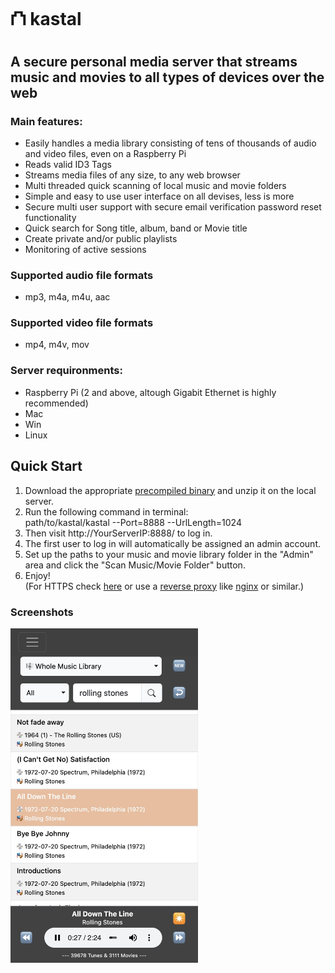 # ⛫ kastal
## A secure personal media server that streams music and movies to all types of devices over the web
### Main features:
-  Easily handles a media library consisting of tens of thousands of audio and video files, even on a Raspberry Pi
-  Reads valid ID3 Tags
-  Streams media files of any size, to any web browser
-  Multi threaded quick scanning of local music and movie folders
-  Simple and easy to use user interface on all devises, less is more
-  Secure multi user support with secure email verification password reset functionality
-  Quick search for Song title, album, band or Movie title
-  Create private and/or public playlists
-  Monitoring of active sessions
### Supported audio file formats
-  mp3, m4a, m4u, aac
### Supported video file formats
-  mp4, m4v, mov
### Server requironments:
-  Raspberry Pi (2 and above, altough Gigabit Ethernet is highly recommended)
-  Mac
-  Win
-  Linux
## Quick Start
1) Download the appropriate [precompiled binary](https://github.com/gorillapappa/kastal/tree/main/Compiled%20Apps) and unzip it on the local server.
2) Run the following command in terminal:  
path/to/kastal/kastal --Port=8888 --UrlLength=1024
3) Then visit http://YourServerIP:8888/ to log in.
4) The first user to log in will automatically be assigned an admin account.
5) Set up the paths to your music and movie library folder in the "Admin" area and click the "Scan Music/Movie Folder" button.
6) Enjoy!  
(For HTTPS check [here](https://documentation.xojo.com/topics/web/ssl_for_web_apps.html) or use a [reverse proxy](https://en.wikipedia.org/wiki/Reverse_proxy) like [nginx](https://nginx.org/) or similar.)
### Screenshots
<img src="https://github.com/gorillapappa/kastal/blob/main/screenshots/musiclibrary.jpg" width="300"/> 
